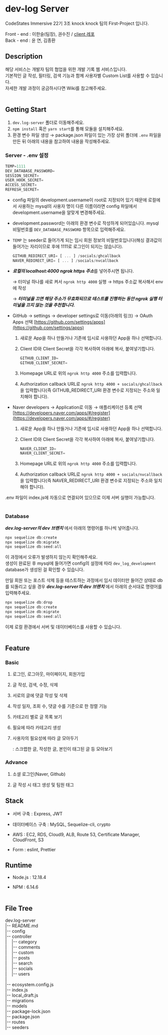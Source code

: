 # dev-log Server
CodeStates Immersive 22기 3조 knock knock 팀의 First-Project 입니다.

Front - end : 이한슬(팀장), 권수진 / [client 레포](https://github.com/codestates/dev.log-client)  
Back - end : 윤 연, 김종환   

## Description
해당 서비스는 개발자 팀의 협업을 위한 개발 기록 웹 서비스입니다.  
기본적인 글 작성, 필터링, 검색 기능과 함께 사용자별 Custom List를 사용할 수 있습니다.  
자세한 개발 과정이 궁금하시다면 Wiki를 참고해주세요.
<br/><br/>

## Getting Start
1. `dev.log-server` 폴더로 이동해주세요.
2. `npm install` 혹은 `yarn start`를 통해 모듈을 설치해주세요.
3. 환경 변수 파일 생성 → package.json 파일이 있는 가장 상위 폴더에 `.env` 파일을 만든 뒤 아래의 내용을 참고하여 내용을 작성해주세요.

### Server - .env 설정
  ```jsx
  TEMP=1111
  DEV_DATABASE_PASSWORD=
  SESSION_SECRET=
  USER_HOOK_SECRET=
  ACCESS_SECRET=
  REFRESH_SECRET=
  ```  

- config 파일의 development.username이 root로 지정되어 있기 때문에 로컬에서 사용하는 mysql의 사용자 명이 다른 이름이라면 config 파일에서 development.username을 알맞게 변경해주세요.
- development.password는 아래의 환경 변수로 작성하게 되어있습니다. mysql 비밀번호를 `DEV_DATABASE_PASSWORD` 항목으로 입력해주세요.
- `TEMP` 는 seeder로 들어가게 되는 임시 회원 정보의 비밀번호입니다(해싱 결과값이 들어가는 자리이므로 후에 1111로 로그인이 되지는 않습니다).

  ```jsx
  GITHUB_REDIRECT_URI= [ ... ] /socials/ghcallback
  NAVER_REDIRECT_URI= [ ... ] /socials/nvcallback
  ```  
- ***로컬의 localhost:4000 ngrok https 주소***를 넣어주시면 됩니다.  

  → 터미널 하나를 새로 켜서 `ngrok http 4000` 실행 → https 주소값 복사해서 env에 작성  

  → ***터미널을 끄면 해당 주소가 무효화되므로 테스트를 진행하는 동안 ngrok 실행 터미널을 끄지 않는 것을 추천합니다.***
- GitHub → settings → developer settings로 이동(아래의 링크) → OAuth Apps 선택
  [https://github.com/settings/apps](https://github.com/settings/apps)

  1. 새로운 App을 하나 만들거나 기존에 임시로 사용하던 App을 하나 선택합니다.
  2. Client ID와 Client Secret을 각각 복사하여 아래에 복사, 붙여넣기합니다.

      ```jsx
      GITHUB_CLIENT_ID=
      GITHUB_CLIENT_SECRET=
      ```

  3. Homepage URL로 위의 `ngrok http 4000` 주소를 입력합니다.
  4. Authorization callback URL로 `ngrok http 4000 + socials/ghcallback` 을 입력합니다(즉 GITHUB_REDIRECT_URI 환경 변수로 지정되는 주소와 일치해야 합니다).

- Naver developers → Application로 이동 → 애플리케이션 등록 선택
[https://developers.naver.com/apps/#/register](https://developers.naver.com/apps/#/register)

  1. 새로운 App을 하나 만들거나 기존에 임시로 사용하던 App을 하나 선택합니다.
  2. Client ID와 Client Secret을 각각 복사하여 아래에 복사, 붙여넣기합니다.

      ```jsx
      NAVER_CLIENT_ID=
      NAVER_CLIENT_SECRET=
      ```

  3. Homepage URL로 위의 `ngrok http 4000` 주소를 입력합니다.
  4. Authorization callback URL로 `ngrok http 4000 + socials/nvcallback` 을 입력합니다(즉 NAVER_REDIRECT_URI 환경 변수로 지정되는 주소와 일치해야 합니다).

.env 파일이 index.js에 자동으로 연결되어 있으므로 이제 서버 실행이 가능합니다.
<br/><br/>
### Database

***dev.log-server의 dev 브랜치*** 에서 아래의 명령어를 하나씩 넣어줍니다.

```jsx
npx sequelize db:create
npx sequelize db:migrate
npx sequelize db:seed:all
```

이 과정에서 오류가 발생하지 않는지 확인해주세요.  
생성이 완료된 후 mysql에 들어가면 config의 설정에 따라 `dev_log_development` database가 생성된 걸 확인할 수 있습니다.

만일 회원 또는 포스트 삭제 등을 테스트하는 과정에서 임시 데이터만 들어간 상태로 db를 되돌리고 싶을 경우 ***dev.log-server의 dev 브랜치*** 에서 아래의 순서대로 명령어를 입력해주세요.

```jsx
npx sequelize db:drop
npx sequelize db:create
npx sequelize db:migrate
npx sequelize db:seed:all
```
이제 로컬 환경에서 서버 및 데이터베이스를 사용할 수 있습니다.
<br/><br/>

## Feature

### Basic

1. 로그인, 로그아웃, 마이페이지, 회원가입

2. 글 작성, 검색, 수정, 삭제

3. 서로의 글에 댓글 작성 및 삭제

4. 작성 일자, 조회 수, 댓글 수를 기준으로 한 정렬 기능

5. 카테고리 별로 글 목록 보기

6. 필요에 따라 카테고리 생성

7. 사용자의 필요성에 따라 글 모아두기

   : 스크랩한 글, 작성한 글, 본인이 태그된 글 등 모아보기

### Advance

1. 소셜 로그인(Naver, Github)

2. 글 작성 시 태그 생성 및 팀원 태그


## Stack

- 서버 구축 : Express, JWT

- 데이터베이스 구축 : MySQL, Sequelize-cli, crypto
- AWS : EC2, RDS, Cloud9, ALB, Route 53, Certificate Manager, CloudFront, S3
- Form : eslint, Prettier
   

## Runtime

- Node.js : 12.18.4

- NPM : 6.14.6 
<br/><br/>

## File Tree

dev.log-server  
|-- README.md  
|-- config  
|-- controller   
|&nbsp;&nbsp;&nbsp; |-- category   
|&nbsp;&nbsp;&nbsp; |-- comments  
|&nbsp;&nbsp;&nbsp; |-- custom  
|&nbsp;&nbsp;&nbsp; |-- posts  
|&nbsp;&nbsp;&nbsp; |-- search  
|&nbsp;&nbsp;&nbsp; |-- socials  
|&nbsp;&nbsp;&nbsp; |-- users  
|   
|-- ecosystem.config.js  
|-- index.js  
|-- local_draft.js  
|-- migrations  
|-- models  
|-- package-lock.json  
|-- package.json  
|-- routes  
|-- seeders   
<br/><br/>
